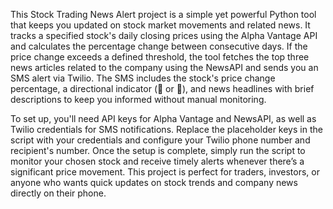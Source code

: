 This Stock Trading News Alert project is a simple yet powerful Python tool that keeps you updated on stock market movements and related news. It tracks a specified stock's daily closing prices using the Alpha Vantage API and calculates the percentage change between consecutive days. If the price change exceeds a defined threshold, the tool fetches the top three news articles related to the company using the NewsAPI and sends you an SMS alert via Twilio. The SMS includes the stock's price change percentage, a directional indicator (🔺 or 🔻), and news headlines with brief descriptions to keep you informed without manual monitoring.

To set up, you'll need API keys for Alpha Vantage and NewsAPI, as well as Twilio credentials for SMS notifications. Replace the placeholder keys in the script with your credentials and configure your Twilio phone number and recipient's number. Once the setup is complete, simply run the script to monitor your chosen stock and receive timely alerts whenever there’s a significant price movement. This project is perfect for traders, investors, or anyone who wants quick updates on stock trends and company news directly on their phone.
